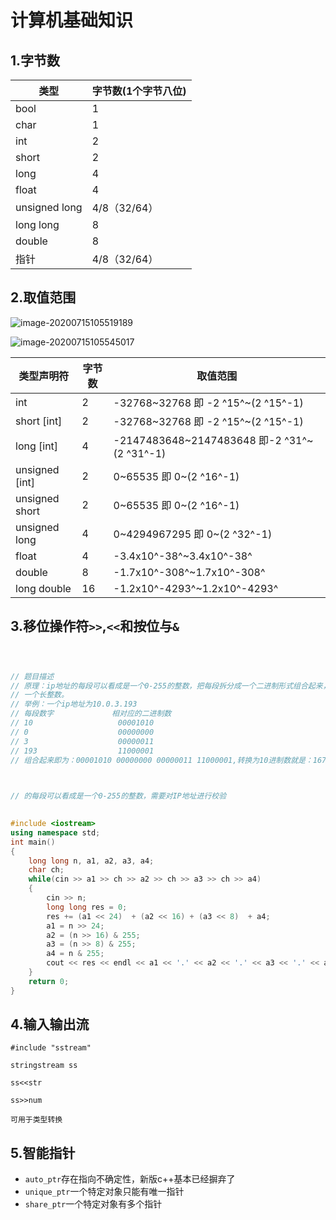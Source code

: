# 计算机基础知识

## 1.字节数

| 类型          | 字节数(1个字节八位) |
| ------------- | ------------------- |
| bool          | 1                   |
| char          | 1                   |
| int           | 2                   |
| short         | 2                   |
| long          | 4                   |
| float         | 4                   |
| unsigned long | 4/8（32/64）        |
| long long     | 8                   |
| double        | 8                   |
| 指针          | 4/8（32/64）        |

## 2.取值范围

![image-20200715105519189](C:\Users\lee\AppData\Roaming\Typora\typora-user-images\image-20200715105519189.png)

![image-20200715105545017](C:\Users\lee\AppData\Roaming\Typora\typora-user-images\image-20200715105545017.png)



| 类型声明符     | 字节数 | 取值范围                                    |
| -------------- | ------ | ------------------------------------------- |
| int            | 2      | -32768~32768  即   -2 ^15^~(2 ^15^-1)       |
| short [int]    | 2      | -32768~32768  即   -2 ^15^~(2 ^15^-1)       |
| long [int]     | 4      | -2147483648~2147483648 即-2 ^31^~(2 ^31^-1) |
| unsigned [int] | 2      | 0~65535 即   0~(2 ^16^-1)                   |
| unsigned short | 2      | 0~65535 即   0~(2 ^16^-1)                   |
| unsigned long  | 4      | 0~4294967295 即   0~(2 ^32^-1)              |
| float          | 4      | -3.4x10^-38^~3.4x10^-38^                    |
| double         | 8      | -1.7x10^-308^~1.7x10^-308^                  |
| long double    | 16     | -1.2x10^-4293^~1.2x10^-4293^                |



## 3.移位操作符`>>`,`<<`和按位与`&`

```c++



// 题目描述
// 原理：ip地址的每段可以看成是一个0-255的整数，把每段拆分成一个二进制形式组合起来，然后把这个二进制数转变成
// 一个长整数。
// 举例：一个ip地址为10.0.3.193
// 每段数字             相对应的二进制数
// 10                   00001010
// 0                    00000000
// 3                    00000011
// 193                  11000001
// 组合起来即为：00001010 00000000 00000011 11000001,转换为10进制数就是：167773121，即该IP地址转换后的数字就是它了。

 

// 的每段可以看成是一个0-255的整数，需要对IP地址进行校验

 
#include <iostream>
using namespace std;
int main()
{
    long long n, a1, a2, a3, a4;
    char ch;
    while(cin >> a1 >> ch >> a2 >> ch >> a3 >> ch >> a4)
    {
        cin >> n;
        long long res = 0;
        res += (a1 << 24)  + (a2 << 16) + (a3 << 8)  + a4;
        a1 = n >> 24;
        a2 = (n >> 16) & 255;
        a3 = (n >> 8) & 255;
        a4 = n & 255;
        cout << res << endl << a1 << '.' << a2 << '.' << a3 << '.' << a4 << endl;
    }
    return 0;
}
```

## 4.输入输出流

`#include "sstream"`

`stringstream ss`

`ss<<str`

`ss>>num`

`可用于类型转换`

## 5.智能指针

- `auto_ptr`存在指向不确定性，新版c++基本已经摒弃了
- `unique_ptr`一个特定对象只能有唯一指针
- `share_ptr`一个特定对象有多个指针

